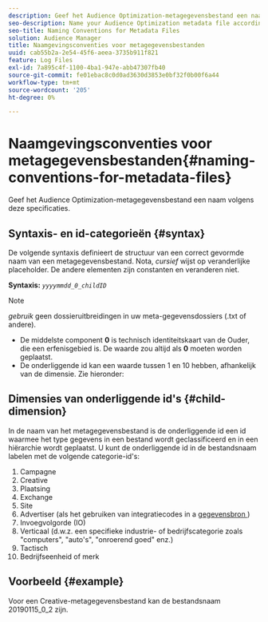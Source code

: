 ```yaml
---
description: Geef het Audience Optimization-metagegevensbestand een naam volgens deze specificaties.
seo-description: Name your Audience Optimization metadata file according to these specifications.
seo-title: Naming Conventions for Metadata Files
solution: Audience Manager
title: Naamgevingsconventies voor metagegevensbestanden
uuid: cab55b2a-2e54-45f6-aeea-3735b911f821
feature: Log Files
exl-id: 7a895c4f-1100-4ba1-947e-abb47307fb40
source-git-commit: fe01ebac8c0d0ad3630d3853e0bf32f0b00f6a44
workflow-type: tm+mt
source-wordcount: '205'
ht-degree: 0%

---
```


# Naamgevingsconventies voor metagegevensbestanden{#naming-conventions-for-metadata-files}

Geef het Audience Optimization-metagegevensbestand een naam volgens deze specificaties.

## Syntaxis- en id-categorieën {#syntax}

De volgende syntaxis definieert de structuur van een correct gevormde naam van een metagegevensbestand. Nota, *cursief* wijst op veranderlijke placeholder. De andere elementen zijn constanten en veranderen niet.

**Syntaxis:** *`yyyymmdd_0_childID`*

>[!NOTE]
>
>*gebruik* geen dossieruitbreidingen in uw meta-gegevensdossiers (.txt of andere).

<!--In the name syntax, you'll notice a parent ID variable. Don't confuse it with the parent ID used in the [metadata file contents](../../../reporting/audience-optimization-reports/metadata-files-intro/metadata-file-contents.md). These 2 variables seem similar, but they represent different things:-->

* De middelste component **0** is technisch identiteitskaart van de Ouder, die een erfenisgebied is. De waarde zou altijd als **0** moeten worden geplaatst.
* De onderliggende id kan een waarde tussen 1 en 10 hebben, afhankelijk van de dimensie. Zie hieronder:

## Dimensies van onderliggende id&#39;s {#child-dimension}

In de naam van het metagegevensbestand is de onderliggende id een id waarmee het type gegevens in een bestand wordt geclassificeerd en in een hiërarchie wordt geplaatst. U kunt de onderliggende id in de bestandsnaam labelen met de volgende categorie-id&#39;s:

1. Campagne
1. Creative
1. Plaatsing
1. Exchange
1. Site
1. Advertiser (als het gebruiken van integratiecodes in a [ gegevensbron ](../../../features/manage-datasources.md#details))
1. Invoegvolgorde (IO)
1. Verticaal (d.w.z. een specifieke industrie- of bedrijfscategorie zoals &quot;computers&quot;, &quot;auto&#39;s&quot;, &quot;onroerend goed&quot; enz.)
1. Tactisch
1. Bedrijfseenheid of merk

## Voorbeeld {#example}

Voor een Creative-metagegevensbestand kan de bestandsnaam 20190115_0_2 zijn.

<!--Let's take a look at how you would use these IDs in a metadata file name. As an example, say your data file consists of campaign creatives. In this case, the campaign is a parent object and the creatives are child objects because they belong to, or are contained by, the campaign. As a result, you'd choose the following IDs for the metadata file name:

* Parent ID: `1` 
* Child ID: `2`

Your metadata file name would look like this: `20150827_1_2`

Sometimes, you might have data that does not belong to a parent object. Whenever this is the case, select ID 0 for the parent ID. In this case, your file title would look like this: `20150827_0_2`. -->
